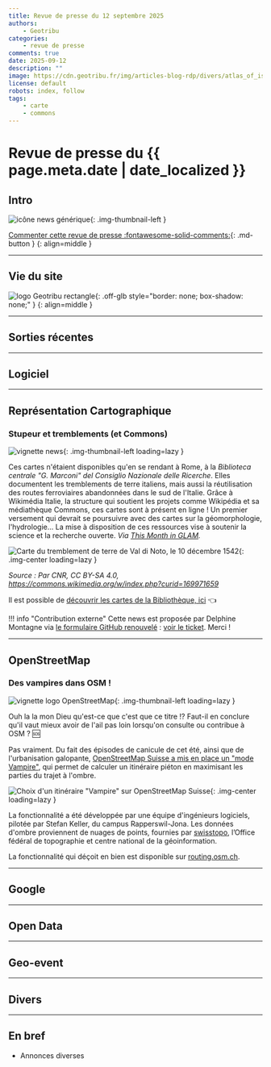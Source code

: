 ```yaml
---
title: Revue de presse du 12 septembre 2025
authors:
    - Geotribu
categories:
    - revue de presse
comments: true
date: 2025-09-12
description: ""
image: https://cdn.geotribu.fr/img/articles-blog-rdp/divers/atlas_of_isoseismal_maps_of_italian_earthquakes_1542.jpg
license: default
robots: index, follow
tags:
    - carte
    - commons
---
```


# Revue de presse du {{ page.meta.date | date_localized }}

## Intro

![icône news générique](https://cdn.geotribu.fr/img/internal/icons-rdp-news/news.png){: .img-thumbnail-left }

[Commenter cette revue de presse :fontawesome-solid-comments:](#__comments "Aller aux commentaires"){: .md-button }
{: align=middle }

----

## Vie du site

![logo Geotribu rectangle](https://cdn.geotribu.fr/img/internal/charte/geotribu_logo_rectangle_384x80.png){: .off-glb style="border: none; box-shadow: none;" }
{: align=middle }

----

## Sorties récentes

----

## Logiciel

----

## Représentation Cartographique

### Stupeur et tremblements (et Commons)

![vignette news](https://cdn.geotribu.fr/img/internal/icons-rdp-news/news.png "vignette news"){: .img-thumbnail-left loading=lazy }

Ces cartes n'étaient disponibles qu'en se rendant à Rome, à la _Biblioteca centrale "G. Marconi" del Consiglio Nazionale delle Ricerche_. Elles documentent les tremblements de terre italiens, mais aussi la réutilisation des routes ferroviaires abandonnées dans le sud de l'Italie. Grâce à Wikimédia Italie, la structure qui soutient les projets comme Wikipédia et sa médiathèque Commons, ces cartes sont à présent en ligne ! Un premier versement qui devrait se poursuivre avec des cartes sur la géomorphologie, l'hydrologie... La mise à disposition de ces ressources vise à soutenir la science et la recherche ouverte. _Via [This Month in GLAM](https://outreach.wikimedia.org/wiki/GLAM/Newsletter/June_2025/Single)._

![Carte du tremblement de terre de Val di Noto, le 10 décembre 1542](https://cdn.geotribu.fr/img/articles-blog-rdp/divers/atlas_of_isoseismal_maps_of_italian_earthquakes_1542.jpg){: .img-center loading=lazy }

_Source : Par CNR, CC BY-SA 4.0, <https://commons.wikimedia.org/w/index.php?curid=169971659>_

Il est possible de [découvrir les cartes de la Bibliothèque, ici](https://commons.wikimedia.org/wiki/Category:Media_from_Biblioteca_Centrale_del_Consiglio_Nazionale_delle_Ricerche) :point_left:

!!! info "Contribution externe"
    Cette news est proposée par Delphine Montagne via [le formulaire GitHub renouvelé](https://github.com/geotribu/website/issues/new?assignees=Guts&labels=contribution+externe%2Crdp%2Ctriage&template=RDP_NEWS.yml) : [voir le ticket](https://github.com/geotribu/website/issues/1330). Merci !

----

## OpenStreetMap

### Des vampires dans OSM !

![vignette logo OpenStreetMap](https://cdn.geotribu.fr/img/logos-icones/OpenStreetMap/Openstreetmap.png){: .img-thumbnail-left loading=lazy }

Ouh la la mon Dieu qu'est-ce que c'est que ce titre !? Faut-il en conclure qu'il vaut mieux avoir de l'ail pas loin lorsqu'on consulte ou contribue à OSM ? :sos:

Pas vraiment. Du fait des épisodes de canicule de cet été, ainsi que de l'urbanisation galopante, [OpenStreetMap Suisse a mis en place un "mode Vampire"](https://sosm.ch/the-coolest-way-to-find-shady-paths-vampire-routing-on-routing-osm-ch/), qui permet de calculer un itinéraire piéton en maximisant les parties du trajet à l'ombre.

![Choix d'un itinéraire "Vampire" sur OpenStreetMap Suisse](https://cdn.geotribu.fr/img/articles-blog-rdp/divers/osm_swiss_vampire_routing.webp){: .img-center loading=lazy }

La fonctionnalité a été développée par une équipe d'ingénieurs logiciels, pilotée par Stefan Keller, du campus Rapperswil-Jona. Les données d'ombre proviennent de nuages de points, fournies par [swisstopo](https://www.swisstopo.admin.ch/fr), l’Office fédéral de topographie et centre national de la géoinformation.

La fonctionnalité qui déçoit en bien est disponible sur [routing.osm.ch](https://routing.osm.ch).

----

## Google

----

## Open Data

----

## Geo-event

----

## Divers

----

## En bref

- Annonces diverses
